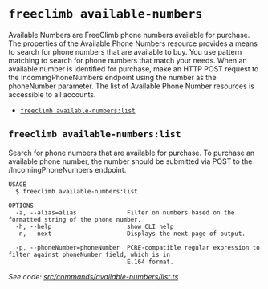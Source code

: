 `freeclimb available-numbers`
=============================

Available Numbers are FreeClimb phone numbers available for purchase. The properties of the Available Phone Numbers resource provides a means to search for phone numbers that are available to buy. You use pattern matching to search for phone numbers that match your needs. When an available number is identified for purchase, make an HTTP POST request to the IncomingPhoneNumbers endpoint using the number as the phoneNumber parameter. The list of Available Phone Number resources is accessible to all accounts.

* [`freeclimb available-numbers:list`](#freeclimb-available-numberslist)

## `freeclimb available-numbers:list`

Search for phone numbers that are available for purchase. To purchase an available phone number, the number should be submitted via POST to the /IncomingPhoneNumbers endpoint.

```
USAGE
  $ freeclimb available-numbers:list

OPTIONS
  -a, --alias=alias              Filter on numbers based on the formatted string of the phone number.
  -h, --help                     show CLI help
  -n, --next                     Displays the next page of output.

  -p, --phoneNumber=phoneNumber  PCRE-compatible regular expression to filter against phoneNumber field, which is in
                                 E.164 format.
```

_See code: [src/commands/available-numbers/list.ts](https://github.com/FreeClimbAPI/freeclimb-cli/blob/v0.2.0/src/commands/available-numbers/list.ts)_

